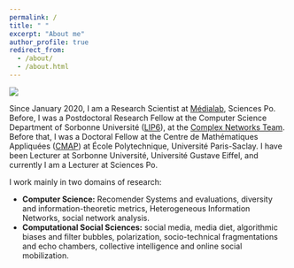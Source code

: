 ```yaml
---
permalink: /
title: " "
excerpt: "About me"
author_profile: true
redirect_from: 
  - /about/
  - /about.html
---
```


<img src="{{site.baseurl}}/images/backgrounds/background2.png">


Since January 2020, I am a Research Scientist at <a href="https://medialab.sciencespo.fr/">Médialab</a>, Sciences Po. Before, I was a Postdoctoral Research Fellow at the Computer Science Department of Sorbonne Université (<a href="https://www.lip6.fr/">LIP6</a>), at the <a href="http://www.complexnetworks.fr/">Complex Networks Team</a>. Before that, I was a Doctoral Fellow at the Centre de Mathématiques Appliquées (<a href="https://portail.polytechnique.edu/cmap/fr">CMAP</a>) at École Polytechnique, Université Paris-Saclay. I have been Lecturer at Sorbonne Université, Université Gustave Eiffel, and currently I am a Lecturer at Sciences Po.

I work mainly in two domains of research:

  * **Computer Science:** Recomender Systems and evaluations, diversity and information-theoretic metrics, Heterogeneous Information Networks, social network analysis.
  * **Computational Social Sciences:** social media, media diet, algorithmic biases and filter bubbles, polarization, socio-technical fragmentations and echo chambers, collective intelligence and online social mobilization.

<!--I work on social network analysis, network and graph theory, recommender systems, and complex systems, with applications to public policy through the study of phenomena such as polarization, echo chambers, and other fragmentation phenomena.

  * Recommender Systems (RS): graph-based recommendation, consequences of RS in social and media platforms, diversity of recommendations, evaluation metrics.
  * Graph & Network Analysis: Heterogeneous Information Networks.
  * Social Network Analysis: graph methods, propagation in social networks.
  * Computational Social Sciences: polarization, echo chambers, filter bubbles and fragmentation phenomena.
  * Collective Intelligence & Online Social Movements-->